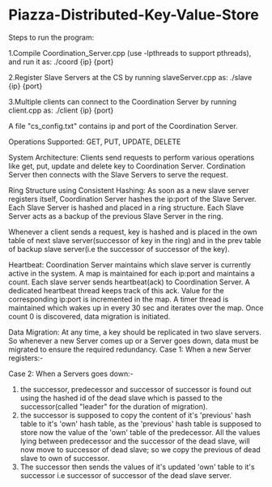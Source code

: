 # Piazza-Distributed-Key-Value-Store

Steps to run the program:

1.Compile Coordination_Server.cpp (use -lpthreads to support pthreads), and run it as: ./coord {ip} {port}

2.Register Slave Servers at the CS by running slaveServer.cpp as: ./slave {ip} {port}

3.Multiple clients can connect to the Coordination Server by running client.cpp as: ./client {ip} {port}

A file "cs_config.txt" contains ip and port of the Coordination Server.

Operations Supported: GET, PUT, UPDATE, DELETE

System Architecture:
Clients send requests to perform various operations like get, put, update and delete key to Coordination Server.
Cordination Server then connects with the Slave Servers to serve the request.

Ring Structure using Consistent Hashing:
As soon as a new slave server registers itself, Coordination Server hashes the ip:port of the Slave Server.
Each Slave Server is hashed and placed in a ring structure.
Each Slave Server acts as a backup of the previous Slave Server in the ring.

Whenever a client sends a request, key is hashed and is placed in the own table of next slave server(successor of key in the
ring) and in the prev table of backup slave server(i.e the successor of successor of the key).

Heartbeat:
Coordination Server maintains which slave server is currently active in the system. A map is maintained for each ip:port
and maintains a count. Each slave server sends heartbeat(ack) to Coordination Server. A dedicated heartbeat thread keeps
track of this ack. Value for the corresponding ip:port is incremented in the map. A timer thread is maintained which wakes
up in every 30 sec and iterates over the map. Once count 0 is discovered, data migration is initiated.

Data Migration:
At any time, a key should be replicated in two slave servers. So whenever a new Server comes up or a Server goes down, data
must be migrated to ensure the required redundancy.
Case 1: When a new Server registers:-



Case 2: When a Servers goes down:-
1. the successor, predecessor and successor of successor is found out using the hashed id of the dead slave which is passed
to the successor(called "leader" for the duration of migration).
2. the successor is supposed to copy the content of it's 'previous' hash table to it's 'own' hash table, as the
'previous' hash table is supposed to store now the value of the 'own' table of the predecessor. All the values
lying between predecessor and the successor of the dead slave, will now move to successor of dead slave; so we copy the
previous of dead slave to own of successor.
3. The successor then sends the values of it's updated 'own' table to it's successor i.e successor of successor of the dead slave server.






